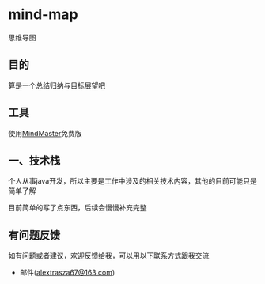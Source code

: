 # mind-map
思维导图

## 目的
算是一个总结归纳与目标展望吧

## 工具
使用[MindMaster](http://www.edrawsoft.cn/mindmaster/)免费版

## 一、技术栈
个人从事java开发，所以主要是工作中涉及的相关技术内容，其他的目前可能只是简单了解

目前简单的写了点东西，后续会慢慢补充完整

## 有问题反馈
如有问题或者建议，欢迎反馈给我，可以用以下联系方式跟我交流

* 邮件(alextrasza67@163.com)
